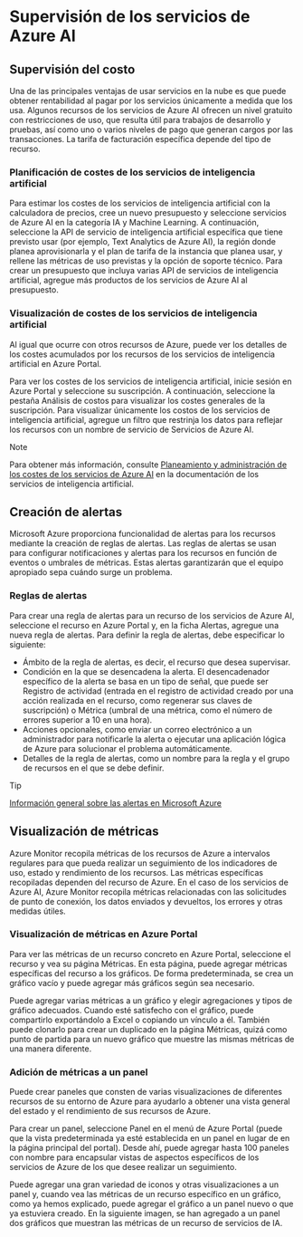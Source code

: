 # Supervisión de los servicios de Azure AI

## Supervisión del costo

Una de las principales ventajas de usar servicios en la nube es que puede obtener rentabilidad al pagar por los servicios únicamente a medida que los usa. Algunos recursos de los servicios de Azure AI ofrecen un nivel gratuito con restricciones de uso, que resulta útil para trabajos de desarrollo y pruebas, así como uno o varios niveles de pago que generan cargos por las transacciones. La tarifa de facturación específica depende del tipo de recurso.

### Planificación de costes de los servicios de inteligencia artificial

Para estimar los costes de los servicios de inteligencia artificial con la calculadora de precios, cree un nuevo presupuesto y seleccione servicios de Azure AI en la categoría IA y Machine Learning. A continuación, seleccione la API de servicio de inteligencia artificial específica que tiene previsto usar (por ejemplo, Text Analytics de Azure AI), la región donde planea aprovisionarla y el plan de tarifa de la instancia que planea usar, y rellene las métricas de uso previstas y la opción de soporte técnico. Para crear un presupuesto que incluya varias API de servicios de inteligencia artificial, agregue más productos de los servicios de Azure AI al presupuesto.

### Visualización de costes de los servicios de inteligencia artificial

Al igual que ocurre con otros recursos de Azure, puede ver los detalles de los costes acumulados por los recursos de los servicios de inteligencia artificial en Azure Portal.

Para ver los costes de los servicios de inteligencia artificial, inicie sesión en Azure Portal y seleccione su suscripción. A continuación, seleccione la pestaña Análisis de costos para visualizar los costes generales de la suscripción. Para visualizar únicamente los costos de los servicios de inteligencia artificial, agregue un filtro que restrinja los datos para reflejar los recursos con un nombre de servicio de Servicios de Azure AI.

> [!NOTE]
> Para obtener más información, consulte [Planeamiento y administración de los costes de los servicios de Azure AI](https://learn.microsoft.com/es-es/azure/ai-services/plan-manage-costs) en la documentación de los servicios de inteligencia artificial.

## Creación de alertas

Microsoft Azure proporciona funcionalidad de alertas para los recursos mediante la creación de reglas de alertas. Las reglas de alertas se usan para configurar notificaciones y alertas para los recursos en función de eventos o umbrales de métricas. Estas alertas garantizarán que el equipo apropiado sepa cuándo surge un problema.

### Reglas de alertas

Para crear una regla de alertas para un recurso de los servicios de Azure AI, seleccione el recurso en Azure Portal y, en la ficha Alertas, agregue una nueva regla de alertas. Para definir la regla de alertas, debe especificar lo siguiente:

* Ámbito de la regla de alertas, es decir, el recurso que desea supervisar.
* Condición en la que se desencadena la alerta. El desencadenador específico de la alerta se basa en un tipo de señal, que puede ser Registro de actividad (entrada en el registro de actividad creado por una acción realizada en el recurso, como regenerar sus claves de suscripción) o Métrica (umbral de una métrica, como el número de errores superior a 10 en una hora).
* Acciones opcionales, como enviar un correo electrónico a un administrador para notificarle la alerta o ejecutar una aplicación lógica de Azure para solucionar el problema automáticamente.
* Detalles de la regla de alertas, como un nombre para la regla y el grupo de recursos en el que se debe definir.

> [!TIP]
> [Información general sobre las alertas en Microsoft Azure](https://learn.microsoft.com/es-es/azure/azure-monitor/alerts/alerts-overview)

## Visualización de métricas

Azure Monitor recopila métricas de los recursos de Azure a intervalos regulares para que pueda realizar un seguimiento de los indicadores de uso, estado y rendimiento de los recursos. Las métricas específicas recopiladas dependen del recurso de Azure. En el caso de los servicios de Azure AI, Azure Monitor recopila métricas relacionadas con las solicitudes de punto de conexión, los datos enviados y devueltos, los errores y otras medidas útiles.

### Visualización de métricas en Azure Portal

Para ver las métricas de un recurso concreto en Azure Portal, seleccione el recurso y vea su página Métricas. En esta página, puede agregar métricas específicas del recurso a los gráficos. De forma predeterminada, se crea un gráfico vacío y puede agregar más gráficos según sea necesario.

Puede agregar varias métricas a un gráfico y elegir agregaciones y tipos de gráfico adecuados. Cuando esté satisfecho con el gráfico, puede compartirlo exportándolo a Excel o copiando un vínculo a él. También puede clonarlo para crear un duplicado en la página Métricas, quizá como punto de partida para un nuevo gráfico que muestre las mismas métricas de una manera diferente.

### Adición de métricas a un panel

Puede crear paneles que consten de varias visualizaciones de diferentes recursos de su entorno de Azure para ayudarlo a obtener una vista general del estado y el rendimiento de sus recursos de Azure.

Para crear un panel, seleccione Panel en el menú de Azure Portal (puede que la vista predeterminada ya esté establecida en un panel en lugar de en la página principal del portal). Desde ahí, puede agregar hasta 100 paneles con nombre para encapsular vistas de aspectos específicos de los servicios de Azure de los que desee realizar un seguimiento.

Puede agregar una gran variedad de iconos y otras visualizaciones a un panel y, cuando vea las métricas de un recurso específico en un gráfico, como ya hemos explicado, puede agregar el gráfico a un panel nuevo o que ya estuviera creado. En la siguiente imagen, se han agregado a un panel dos gráficos que muestran las métricas de un recurso de servicios de IA.

